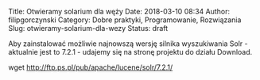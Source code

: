 Title: Otwieramy solarium dla węży
Date: 2018-03-10 08:34
Author: filipgorczynski
Category: Dobre praktyki, Programowanie, Rozwiązania
Slug: otwieramy-solarium-dla-wezy
Status: draft

Aby zainstalować możliwie najnowszą wersję silnika wyszukiwania Solr - aktualnie jest to 7.2.1 - udajemy się na stronę projektu do działu Download.

wget http://ftp.ps.pl/pub/apache/lucene/solr/7.2.1/

 
